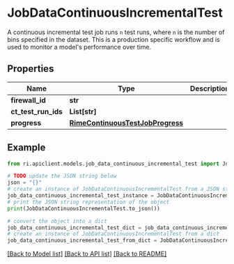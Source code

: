 # JobDataContinuousIncrementalTest

A continuous incremental test job runs `n` test runs, where `n` is the number of bins specified in the dataset. This is a production specific workflow and is used to monitor a model's performance over time.

## Properties

Name | Type | Description | Notes
------------ | ------------- | ------------- | -------------
**firewall_id** | **str** |  | [optional] 
**ct_test_run_ids** | **List[str]** |  | [optional] 
**progress** | [**RimeContinuousTestJobProgress**](RimeContinuousTestJobProgress.md) |  | [optional] 

## Example

```python
from ri.apiclient.models.job_data_continuous_incremental_test import JobDataContinuousIncrementalTest

# TODO update the JSON string below
json = "{}"
# create an instance of JobDataContinuousIncrementalTest from a JSON string
job_data_continuous_incremental_test_instance = JobDataContinuousIncrementalTest.from_json(json)
# print the JSON string representation of the object
print(JobDataContinuousIncrementalTest.to_json())

# convert the object into a dict
job_data_continuous_incremental_test_dict = job_data_continuous_incremental_test_instance.to_dict()
# create an instance of JobDataContinuousIncrementalTest from a dict
job_data_continuous_incremental_test_from_dict = JobDataContinuousIncrementalTest.from_dict(job_data_continuous_incremental_test_dict)
```
[[Back to Model list]](../README.md#documentation-for-models) [[Back to API list]](../README.md#documentation-for-api-endpoints) [[Back to README]](../README.md)

